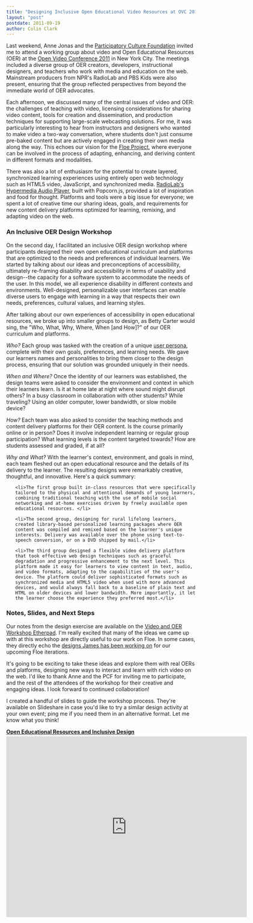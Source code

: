 ```yaml
---
title: "Designing Inclusive Open Educational Video Resources at OVC 2011"
layout: "post"
postdate: 2011-09-19
author: Colin Clark
---
```


Last weekend, Anne Jonas and the <a href="http://participatoryculture.org">Participatory Culture Foundation</a> invited me to attend a working group about video and Open Educational Resources (OER) at the <a href="http://openvideoconference.org/">Open Video Conference 2011</a> in New York City. The meetings included a diverse group of OER creators, developers, instructional designers, and teachers who work with media and education on the web. Mainstream producers from NPR's RadioLab and PBS Kids were also present, ensuring that the group reflected perspectives from beyond the immediate world of OER advocates. 

Each afternoon, we discussed many of the central issues of video and OER: the challenges of teaching with video, licensing considerations for sharing video content, tools for creation and dissemination, and production techniques for supporting large-scale webcasting solutions. For me, it was particularly interesting to hear from instructors and designers who wanted to make video a two-way conversation, where students don't just consume pre-baked content but are actively engaged in creating their own media along the way. This echoes our vision for the <a href="http://floeproject.org">Floe Project</a>, where everyone can be involved in the process of adapting, enhancing, and deriving content in different formats and modalities. 

There was also a lot of enthusiasm for the potential to create layered, synchronized learning experiences using entirely open web technology such as HTML5 video, JavaScript, and synchronized media. <a href="http://hyper-audio.org/r/">RadioLab's Hypermedia Audio Player</a>, built with Popcorn.js, provided a lot of inspiration and food for thought. Platforms and tools were a big issue for everyone; we spent a lot of creative time our sharing ideas, goals, and requirements for new content delivery platforms optimized for learning, remixing, and adapting video on the web. 


<h3>An Inclusive OER Design Workshop</h3>

On the second day, I facilitated an inclusive OER design workshop where participants designed their own open educational curriculum and platforms that are optimized to the needs and preferences of individual learners. We started by talking about our ideas and preconceptions of accessibility, ultimately re-framing disability and accessibility in terms of usability and design--the capacity for a software system to accommodate the needs of the user. In this model, we all experience disability in different contexts and environments. Well-designed, personalizable user interfaces can enable diverse users to engage with learning in a way that respects their own needs, preferences, cultural values, and learning styles.

After talking about our own experiences of accessibility in open educational resources, we broke up into smaller groups to design, as Betty Carter would sing, the "Who, What, Why, Where, When [and How]?" of our OER curriculum and platforms. 

<em>Who?</em>
Each group was tasked with the creation of a unique <a href="http://wiki.fluidproject.org/display/fluid/Personas">user persona</a>, complete with their own goals, preferences, and learning needs. We gave our learners names and personalities to bring them closer to the design process, ensuring that our solution was grounded uniquely in their needs.

<em>When and Where?</em>
Once the identity of our learners was established, the design teams were asked to consider the environment and context in which their learners learn. Is it at home late at night where sound might disrupt others? In a busy classroom in collaboration with other students? While traveling? Using an older computer, lower bandwidth, or slow mobile device?

<em>How?</em>
Each team was also asked to consider the teaching methods and content delivery platforms for their OER content. Is the course primarily online or in person? Does it involve independent learning or regular group participation? What learning levels is the content targeted towards? How are students assessed and graded, if at all?

<em>Why and What?</em>
With the learner's context, environment, and goals in mind, each team fleshed out an open educational resource and the details of its delivery to the learner. The resulting designs were remarkably creative, thoughtful, and innovative. Here's a quick summary:
<ul>

	<li>The first group built in-class resources that were specifically tailored to the physical and attentional demands of young learners, combining traditional teaching with the use of mobile social networking and at-home exercises driven by freely available open educational resources. </li>

	<li>The second group, designing for rural lifelong learners, created library-based personalized learning packages where OER content was compiled and remixed based on the learner's unique interests. Delivery was available over the phone using text-to-speech conversion, or on a DVD shipped by mail.</li>

	<li>The third group designed a flexible video delivery platform that took effective web design techniques such as graceful degradation and progressive enhancement to the next level. This platform made it easy for learners to view content in text, audio, and video formats, adapting to the capabilities of the user's device. The platform could deliver sophisticated formats such as synchronized media and HTML5 video when used with more advanced devices, and would always fall back to a baseline of plain text and HTML on older devices and lower bandwidth. More importantly, it let the learner choose the experience they preferred most.</li>

</ul>

<h3>Notes, Slides, and Next Steps</h3>

Our notes from the design exercise are available on the <a href="http://openetherpad.org/ovc11-oer-video">Video and OER Workshop Etherpad</a>. I'm really excited that many of the ideas we came up with at this workshop are directly useful to our work on Floe. In some cases, they directly echo the <a href="http://wiki.fluidproject.org/download/attachments/27495218/Floe+2+concept+design+demo+with+narration.m4v?version=1&modificationDate=1315494957749">designs James has been working on</a> for our upcoming Floe iterations.

It's going to be exciting to take these ideas and explore them with real OERs and platforms, designing new ways to interact and learn with rich video on the web. I'd like to thank Anne and the PCF for inviting me to participate, and the rest of the attendees of the workshop for their creative and engaging ideas. I look forward to continued collaboration!

I created a handful of slides to guide the workshop process. They're available on Slideshare in case you'd like to try a similar design activity at your own event; ping me if you need them in an alternative format. Let me know what you think!

<div style="width:640px" id="__ss_9289333"> <strong style="display:block;margin:12px 0 4px"><a href="http://www.slideshare.net/colinbdclark/oer-and-inclusive-design-ovc-2011" title="Open Educational Resources and Inclusive Design" target="_blank">Open Educational Resources and Inclusive Design</a></strong> <iframe src="http://www.slideshare.net/slideshow/embed_code/9289333" width="640" height="480" frameborder="0" marginwidth="0" marginheight="0" scrolling="no"></iframe></div>